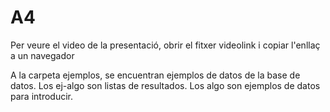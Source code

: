 # A4
Per veure el video de la presentació, obrir el fitxer videolink i copiar l'enllaç a un navegador

A la carpeta ejemplos, se encuentran ejemplos de datos de la base de datos. Los ej-algo son listas de resultados. Los algo son ejemplos de datos para introducir.
